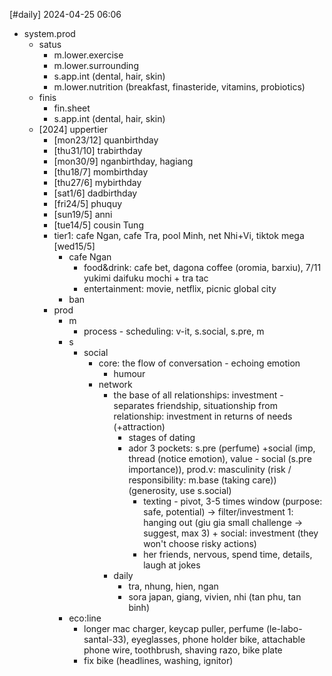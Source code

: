 [#daily]
2024-04-25
06:06

- system.prod
	- satus
		- m.lower.exercise
		- m.lower.surrounding
		- s.app.int (dental, hair, skin)
		- m.lower.nutrition (breakfast, finasteride, vitamins, probiotics)
	- finis
		- fin.sheet
		- s.app.int (dental, hair, skin)
	- [2024] uppertier
		- [mon23/12] quanbirthday
		- [thu31/10] trabirthday
		- [mon30/9] nganbirthday, hagiang
		- [thu18/7] mombirthday
		- [thu27/6] mybirthday
		- [sat1/6] dadbirthday
		- [fri24/5] phuquy
		- [sun19/5] anni
		- [tue14/5] cousin Tung
		- tier1: cafe Ngan, cafe Tra, pool Minh, net Nhi+Vi, tiktok mega [wed15/5]
			- cafe Ngan
				- food&drink: cafe bet, dagona coffee (oromia, barxiu), 7/11 yukimi daifuku mochi + tra tac
				- entertainment: movie, netflix, picnic global city
			- ban 
		- prod
			- m
				- process - scheduling: v-it, s.social, s.pre, m
			- s
				- social
					- core: the flow of conversation - echoing emotion
						- humour
					- network
						- the base of all relationships: investment - separates friendship, situationship from relationship: investment in returns of needs (+attraction)
							- stages of dating
							- ador 3 pockets: s.pre (perfume) +social (imp, thread (notice emotion), value - social (s.pre importance)), prod.v: masculinity (risk / responsibility: m.base (taking care)) (generosity, use s.social)
								- texting - pivot, 3-5 times window (purpose: safe, potential) -> filter/investment 1: hanging out (giu gia small challenge -> suggest, max 3) + social: investment (they won't choose risky actions)
								- her friends, nervous, spend time, details, laugh at jokes
						- daily
							- tra, nhung, hien, ngan
							- sora japan, giang, vivien, nhi (tan phu, tan binh)
			- eco:line
				- longer mac charger, keycap puller, perfume (le-labo-santal-33), eyeglasses, phone holder bike, attachable phone wire, toothbrush, shaving razo, bike plate
				- fix bike (headlines, washing, ignitor)
